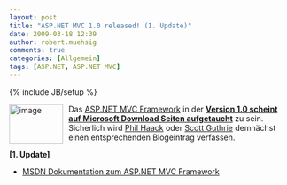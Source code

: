 ```yaml
---
layout: post
title: "ASP.NET MVC 1.0 released! (1. Update)"
date: 2009-03-18 12:39
author: robert.muehsig
comments: true
categories: [Allgemein]
tags: [ASP.NET, ASP.NET MVC]
---
```

{% include JB/setup %}
<p><a href="{{BASE_PATH}}/assets/wp-images/image680.png"><img style="border-right-width: 0px; margin: 0px 10px 0px 0px; display: inline; border-top-width: 0px; border-bottom-width: 0px; border-left-width: 0px" title="image" border="0" alt="image" align="left" src="{{BASE_PATH}}/assets/wp-images/image-thumb658.png" width="97" height="72" /></a> </p>  <p>Das <a target="_blank" href="http://asp.net/mvc">ASP.NET MVC Framework</a> in der <a target="_blank" href="http://www.microsoft.com/downloads/details.aspx?FamilyID=53289097-73ce-43bf-b6a6-35e00103cb4b&amp;displaylang=en"><strong>Version 1.0 scheint auf Microsoft Download Seiten aufgetaucht</strong></a> zu sein. Sicherlich wird <a target="_blank" href="http://haacked.com/">Phil Haack</a> oder <a target="_blank" href="http://weblogs.asp.net/scottgu/default.aspx">Scott Guthrie</a> demnächst einen entsprechenden Blogeintrag verfassen. </p>  <p><strong>[1. Update]</strong></p>  <ul>   <li><a target="_blank" href="http://msdn.microsoft.com/en-us/library/dd394709.aspx">MSDN Dokumentation zum ASP.NET MVC Framework</a></li> </ul>
